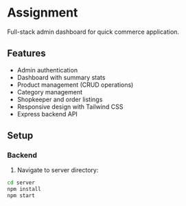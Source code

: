 # Assignment

Full-stack admin dashboard for quick commerce application.

## Features
- Admin authentication
- Dashboard with summary stats
- Product management (CRUD operations)
- Category management
- Shopkeeper and order listings
- Responsive design with Tailwind CSS
- Express backend API

## Setup

### Backend
1. Navigate to server directory:
```bash
cd server
npm install
npm start